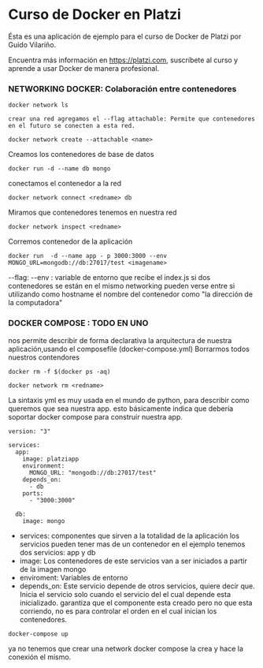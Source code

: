 # Curso de Docker en Platzi

Ésta es una aplicación de ejemplo para el curso de Docker de Platzi por Guido
Vilariño.

Encuentra más información en https://platzi.com, suscríbete al curso y aprende
a usar Docker de manera profesional.


### NETWORKING DOCKER: Colaboración entre contenedores
``` 
docker network ls
```
    crear una red agregamos el --flag attachable: Permite que contenedores en el futuro se conecten a esta red.
```
docker network create --attachable <name>
```
Creamos los contenedores de base de datos
```
docker run -d --name db mongo
```
conectamos el contenedor a la red
```
docker network connect <redname> db
```
Miramos que contenedores tenemos en nuestra red
```
docker network inspect <redname>
```
Corremos contenedor de la aplicación
```
docker run  -d --name app - p 3000:3000 --env MONGO_URL=mongodb://db:27017/test <imagename>
```
--flag: --env : variable de entorno que recibe el index.js
si dos contenedores se están en el mismo networking pueden verse entre si utilizando como hostname el nombre del contenedor como
"la dirección de la computadora"


### DOCKER COMPOSE : TODO EN UNO
nos permite describir de forma declarativa la arquitectura de nuestra aplicación,usando el composefile (docker-compose.yml)
Borrarmos todos nuestros contendores
```
docker rm -f $(docker ps -aq)
```
```
docker network rm <redname>
```
La sintaxis yml es muy usada en el mundo de python,
para describir como queremos que sea nuestra app. esto básicamente indica que debería soportar docker compose para construir nuestra app.


```
version: "3"

services:
  app:
    image: platziapp
    environment:
      MONGO_URL: "mongodb://db:27017/test"
    depends_on:
      - db
    ports:
      - "3000:3000"

  db:
    image: mongo

```
- services: componentes que sirven a la totalidad de la aplicación
los servicios pueden tener mas de un contenedor
en el ejemplo tenemos dos servicios:
app y db
- image: Los contenedores de este servicios van a ser iniciados a partir de la imagen mongo
- enviroment: Variables de entorno
- depends_on: Este servicio depende de otros servicios, quiere decir que. Inicia el servicio solo cuando el servicio del el cual depende esta inicializado.
garantiza que el componente esta creado pero no que esta corriendo, no es para controlar el orden en el cual inician los contenedores.

```
docker-compose up
```
ya no tenemos que crear una network docker compose la crea y hace la conexión el mismo.
